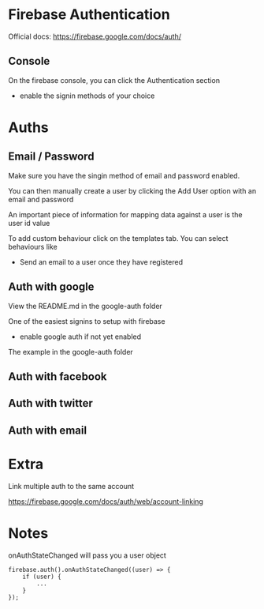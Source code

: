 # Firebase Authentication

Official docs: https://firebase.google.com/docs/auth/

## Console 

On the firebase console, you can click the Authentication section
- enable the signin methods of your choice

# Auths

## Email / Password

Make sure you have the singin method of email and password enabled.

You can then manually create a user by clicking the Add User option with an email and password

An important piece of information for mapping data against a user is the user id value

To add custom behaviour click on the templates tab. You can select behaviours like 

- Send an email to a user once they have registered

## Auth with google 

View the README.md in the google-auth folder

One of the easiest signins to setup with firebase

- enable google auth if not yet enabled

The example in the google-auth folder

## Auth with facebook 



## Auth with twitter 


## Auth with email 

# Extra 

Link multiple auth to the same account

https://firebase.google.com/docs/auth/web/account-linking


# Notes

onAuthStateChanged will pass you a user object 

```
firebase.auth().onAuthStateChanged((user) => {
    if (user) {
        ...
    }
});
```